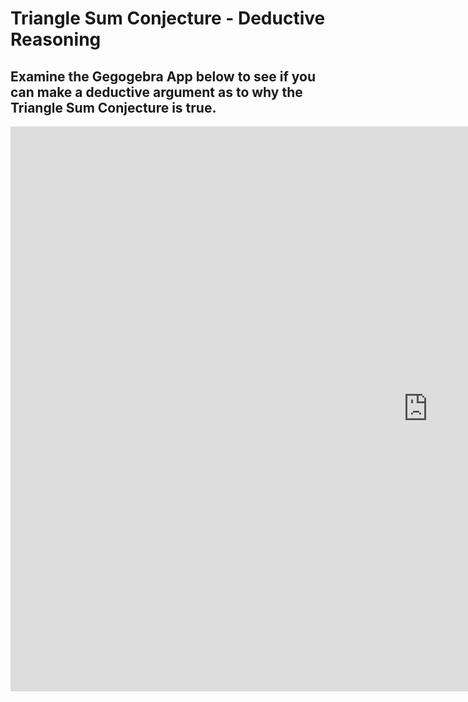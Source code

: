 # Triangle Sum Conjecture - Deductive Reasoning
## Examine the Gegogebra App below to see if you can make a deductive argument as to why the Triangle Sum Conjecture is true.

<iframe scrolling="no" title="Deductive Proof of the Triangle Sum Conjecture" src="https://www.geogebra.org/material/iframe/id/mn3wfz8f/width/1336/height/904/border/888888/sfsb/true/smb/false/stb/false/stbh/false/ai/false/asb/false/sri/false/rc/false/ld/false/sdz/false/ctl/false" width="1336px" height="904px" style="border:0px;"> </iframe>
